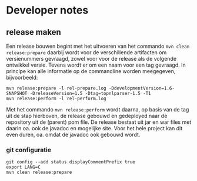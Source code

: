 # Developer notes


## release maken

Een release bouwen begint met het uitvoeren van het commando `mvn clean release:prepare`
daarbij wordt voor de verschillende artifacten om versienummers gevraagd,
zowel voor voor de release als de volgende ontwikkel versie.
Tevens wordt er om een naam voor een tag gevraagd. In principe kan alle informatie op de
commandline worden meegegeven, bijvoorbeeld:

```
mvn release:prepare -l rel-prepare.log -DdevelopmentVersion=1.6-SNAPSHOT -DreleaseVersion=1.5 -Dtag=topnlparser-1.5 -T1
mvn release:perform -l rel-perform.log
```

Met het commando `mvn release:perform` wordt daarna, op basis van de tag uit de
stap hierboven, de release gebouwd en gedeployed naar de repository uit de (parent)
pom file. De release bestaat uit jar en war files met daarin oa. ook de javadoc en
mogelijke site.
Voor het hele project kan dit even duren, oa. omdat de javadoc ook gebouwd wordt.


### git configuratie

```
git config --add status.displayCommentPrefix true
export LANG=C
mvn clean release:prepare
```
